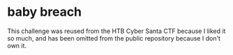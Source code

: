 # baby breach
This challenge was reused from the HTB Cyber Santa CTF because I liked it so much, and has been omitted from the public repository because I don't own it.